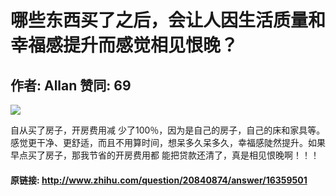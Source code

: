 # 哪些东西买了之后，会让人因生活质量和幸福感提升而感觉相见恨晚？
## 作者: Allan  赞同: 69
![](http://pic3.zhimg.com/a7cceced2b18a5e417e5161ca5e473ac_b.jpg)

 自从买了房子，开房费用减
少了100％，因为是自己的房子，自己的床和家具等。感觉更干净、更舒适，而且不用算时间，想呆多久呆多久，幸福感陡然提升。如果早点买了房子，那我节省的开房费用都
能把贷款还清了，真是相见恨晚啊！！！

#### 原链接: http://www.zhihu.com/question/20840874/answer/16359501